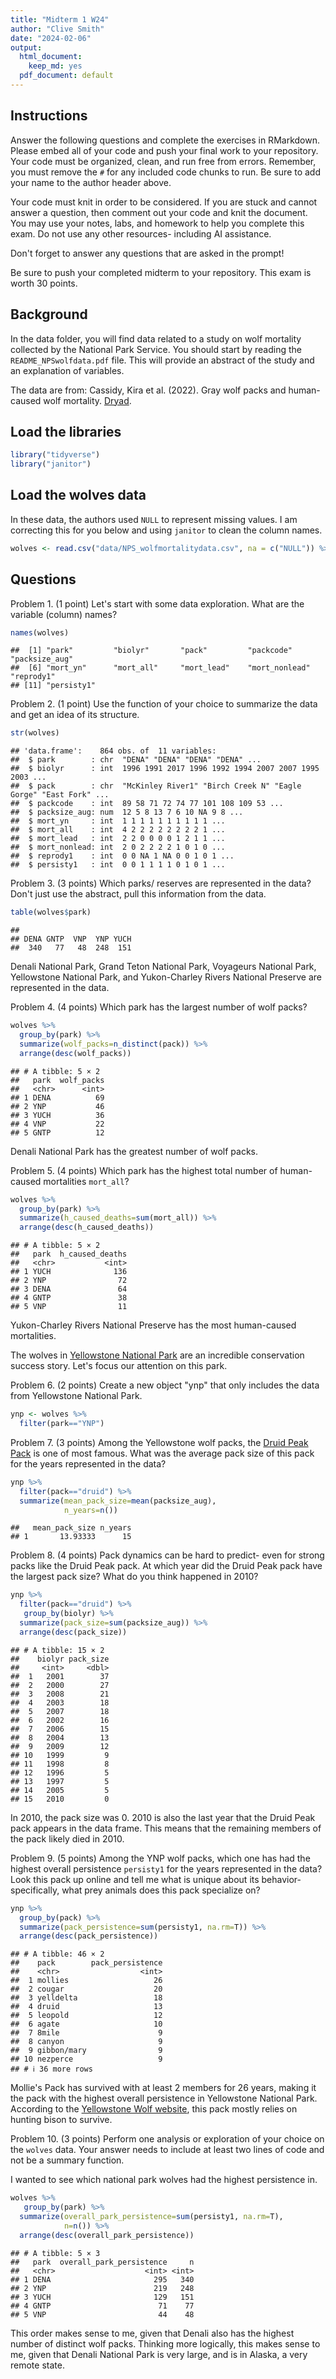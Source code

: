 ```yaml
---
title: "Midterm 1 W24"
author: "Clive Smith"
date: "2024-02-06"
output:
  html_document: 
    keep_md: yes
  pdf_document: default
---
```


## Instructions
Answer the following questions and complete the exercises in RMarkdown. Please embed all of your code and push your final work to your repository. Your code must be organized, clean, and run free from errors. Remember, you must remove the `#` for any included code chunks to run. Be sure to add your name to the author header above. 

Your code must knit in order to be considered. If you are stuck and cannot answer a question, then comment out your code and knit the document. You may use your notes, labs, and homework to help you complete this exam. Do not use any other resources- including AI assistance.  

Don't forget to answer any questions that are asked in the prompt!  

Be sure to push your completed midterm to your repository. This exam is worth 30 points.  

## Background
In the data folder, you will find data related to a study on wolf mortality collected by the National Park Service. You should start by reading the `README_NPSwolfdata.pdf` file. This will provide an abstract of the study and an explanation of variables.  

The data are from: Cassidy, Kira et al. (2022). Gray wolf packs and human-caused wolf mortality. [Dryad](https://doi.org/10.5061/dryad.mkkwh713f). 

## Load the libraries

```r
library("tidyverse")
library("janitor")
```

## Load the wolves data
In these data, the authors used `NULL` to represent missing values. I am correcting this for you below and using `janitor` to clean the column names.

```r
wolves <- read.csv("data/NPS_wolfmortalitydata.csv", na = c("NULL")) %>% clean_names()
```

## Questions
Problem 1. (1 point) Let's start with some data exploration. What are the variable (column) names?  


```r
names(wolves)
```

```
##  [1] "park"         "biolyr"       "pack"         "packcode"     "packsize_aug"
##  [6] "mort_yn"      "mort_all"     "mort_lead"    "mort_nonlead" "reprody1"    
## [11] "persisty1"
```

Problem 2. (1 point) Use the function of your choice to summarize the data and get an idea of its structure.  


```r
str(wolves)
```

```
## 'data.frame':	864 obs. of  11 variables:
##  $ park        : chr  "DENA" "DENA" "DENA" "DENA" ...
##  $ biolyr      : int  1996 1991 2017 1996 1992 1994 2007 2007 1995 2003 ...
##  $ pack        : chr  "McKinley River1" "Birch Creek N" "Eagle Gorge" "East Fork" ...
##  $ packcode    : int  89 58 71 72 74 77 101 108 109 53 ...
##  $ packsize_aug: num  12 5 8 13 7 6 10 NA 9 8 ...
##  $ mort_yn     : int  1 1 1 1 1 1 1 1 1 1 ...
##  $ mort_all    : int  4 2 2 2 2 2 2 2 2 1 ...
##  $ mort_lead   : int  2 2 0 0 0 0 1 2 1 1 ...
##  $ mort_nonlead: int  2 0 2 2 2 2 1 0 1 0 ...
##  $ reprody1    : int  0 0 NA 1 NA 0 0 1 0 1 ...
##  $ persisty1   : int  0 0 1 1 1 1 0 1 0 1 ...
```

Problem 3. (3 points) Which parks/ reserves are represented in the data? Don't just use the abstract, pull this information from the data.  


```r
table(wolves$park)
```

```
## 
## DENA GNTP  VNP  YNP YUCH 
##  340   77   48  248  151
```
Denali National Park, Grand Teton National Park, Voyageurs National Park, Yellowstone National Park, and Yukon-Charley Rivers National Preserve are represented in the data.

Problem 4. (4 points) Which park has the largest number of wolf packs?


```r
wolves %>% 
  group_by(park) %>% 
  summarize(wolf_packs=n_distinct(pack)) %>% 
  arrange(desc(wolf_packs))
```

```
## # A tibble: 5 × 2
##   park  wolf_packs
##   <chr>      <int>
## 1 DENA          69
## 2 YNP           46
## 3 YUCH          36
## 4 VNP           22
## 5 GNTP          12
```
Denali National Park has the greatest number of wolf packs. 

Problem 5. (4 points) Which park has the highest total number of human-caused mortalities `mort_all`?


```r
wolves %>% 
  group_by(park) %>% 
  summarize(h_caused_deaths=sum(mort_all)) %>% 
  arrange(desc(h_caused_deaths))
```

```
## # A tibble: 5 × 2
##   park  h_caused_deaths
##   <chr>           <int>
## 1 YUCH              136
## 2 YNP                72
## 3 DENA               64
## 4 GNTP               38
## 5 VNP                11
```
Yukon-Charley Rivers National Preserve has the most human-caused mortalities. 

The wolves in [Yellowstone National Park](https://www.nps.gov/yell/learn/nature/wolf-restoration.htm) are an incredible conservation success story. Let's focus our attention on this park.  

Problem 6. (2 points) Create a new object "ynp" that only includes the data from Yellowstone National Park.  


```r
ynp <- wolves %>% 
  filter(park=="YNP")
```


Problem 7. (3 points) Among the Yellowstone wolf packs, the [Druid Peak Pack](https://www.pbs.org/wnet/nature/in-the-valley-of-the-wolves-the-druid-wolf-pack-story/209/) is one of most famous. What was the average pack size of this pack for the years represented in the data?


```r
ynp %>% 
  filter(pack=="druid") %>% 
  summarize(mean_pack_size=mean(packsize_aug), 
            n_years=n())
```

```
##   mean_pack_size n_years
## 1       13.93333      15
```

Problem 8. (4 points) Pack dynamics can be hard to predict- even for strong packs like the Druid Peak pack. At which year did the Druid Peak pack have the largest pack size? What do you think happened in 2010?


```r
ynp %>% 
  filter(pack=="druid") %>% 
   group_by(biolyr) %>% 
  summarize(pack_size=sum(packsize_aug)) %>% 
  arrange(desc(pack_size))
```

```
## # A tibble: 15 × 2
##    biolyr pack_size
##     <int>     <dbl>
##  1   2001        37
##  2   2000        27
##  3   2008        21
##  4   2003        18
##  5   2007        18
##  6   2002        16
##  7   2006        15
##  8   2004        13
##  9   2009        12
## 10   1999         9
## 11   1998         8
## 12   1996         5
## 13   1997         5
## 14   2005         5
## 15   2010         0
```
In 2010, the pack size was 0. 2010 is also the last year that the Druid Peak pack appears in the data frame. This means that the remaining members of the pack likely died in 2010.

Problem 9. (5 points) Among the YNP wolf packs, which one has had the highest overall persistence `persisty1` for the years represented in the data? Look this pack up online and tell me what is unique about its behavior- specifically, what prey animals does this pack specialize on?  


```r
ynp %>% 
  group_by(pack) %>% 
  summarize(pack_persistence=sum(persisty1, na.rm=T)) %>% 
  arrange(desc(pack_persistence))
```

```
## # A tibble: 46 × 2
##    pack        pack_persistence
##    <chr>                  <int>
##  1 mollies                   26
##  2 cougar                    20
##  3 yelldelta                 18
##  4 druid                     13
##  5 leopold                   12
##  6 agate                     10
##  7 8mile                      9
##  8 canyon                     9
##  9 gibbon/mary                9
## 10 nezperce                   9
## # ℹ 36 more rows
```
Mollie's Pack has survived with at least 2 members for 26 years, making it the pack with the highest overall persistence in Yellowstone National Park. According to the [Yellowstone Wolf website](https://www.yellowstonewolf.org/yellowstones_wolves.php?pack_id=6), this pack mostly relies on hunting bison to survive. 

Problem 10. (3 points) Perform one analysis or exploration of your choice on the `wolves` data. Your answer needs to include at least two lines of code and not be a summary function.  

I wanted to see which national park wolves had the highest persistence in.


```r
wolves %>% 
   group_by(park) %>% 
  summarize(overall_park_persistence=sum(persisty1, na.rm=T), 
            n=n()) %>% 
  arrange(desc(overall_park_persistence))
```

```
## # A tibble: 5 × 3
##   park  overall_park_persistence     n
##   <chr>                    <int> <int>
## 1 DENA                       295   340
## 2 YNP                        219   248
## 3 YUCH                       129   151
## 4 GNTP                        71    77
## 5 VNP                         44    48
```
This order makes sense to me, given that Denali also has the highest number of distinct wolf packs. Thinking more logically, this makes sense to me, given that Denali National Park is very large, and is in Alaska, a very remote state. 
